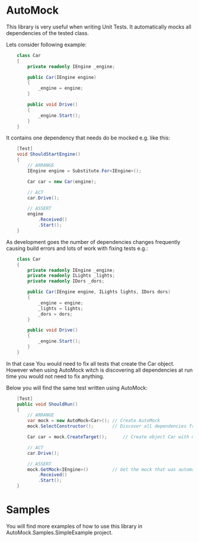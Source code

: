 # AutoMock

This library is very useful when writing Unit Tests. It automatically mocks all dependencies of the tested class. 

Lets consider following example:

```csharp
    class Car
    {
        private readonly IEngine _engine;

        public Car(IEngine engine)
        {
            _engine = engine;
        }

        public void Drive()
        {
            _engine.Start();
        }
    }
 ```

 It contains one dependency that needs do be mocked e.g. like this:

```csharp
    [Test]
    void ShouldStartEngine()
    {
        // ARRANGE
        IEngine engine = Substitute.For<IEngine>();

        Car car = new Car(engine);

        // ACT
        car.Drive();

        // ASSERT
        engine
            .Received()
            .Start();
    }
 ```

As development goes the number of dependencies changes frequently causing build errors and lots of work with fixing tests e.g.:

```csharp
    class Car
    {
        private readonly IEngine _engine;
        private readonly ILights _lights;
        private readonly IDors _dors;

        public Car(IEngine engine, ILights lights, IDors dors)
        {
            _engine = engine;
            _lights = lights;
            _dors = dors;
        }

        public void Drive()
        {
            _engine.Start();
        }
    }
 ```

 In that case You would need to fix all tests that create the Car object.   
 However when using AutoMock witch is discovering all dependencies at run time you would not need to fix anything.

 Below you will find the same test written using AutoMock:

```csharp 
    [Test]
    public void ShouldRun()
    {
        // ARRANGE
        var mock = new AutoMock<Car>(); // Create AutoMock
        mock.SelectConstructor();       // Discover all dependencies from default constructor

        Car car = mock.CreateTarget();      // Create object Car with mocked dependencies

        // ACT
        car.Drive();

        // ASSERT
        mock.GetMock<IEngine>()         // Get the mock that was automatically discovered and injected
            .Received()
            .Start();
    }
 ```

# Samples 
You will find more examples of how to use this library in AutoMock.Samples.SimpleExample project.
